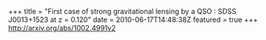 +++
title = "First case of strong gravitational lensing by a QSO : SDSS J0013+1523 at   z = 0.120"
date = 2010-06-17T14:48:38Z
featured = true
+++
http://arxiv.org/abs/1002.4991v2
